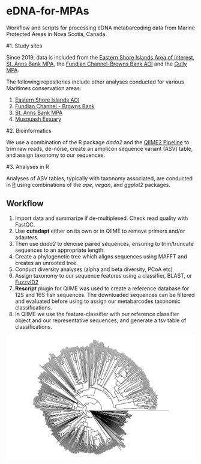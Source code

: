 # eDNA-for-MPAs
Workflow and scripts for processing eDNA metabarcoding data from Marine Protected Areas in Nova Scotia, Canada. 

#1. Study sites

Since 2019, data is included from the [Eastern Shore Islands Area of Interest](https://www.dfo-mpo.gc.ca/oceans/aoi-si/easternshore-ilescoteest-eng.html), [St. Anns Bank MPA](https://www.dfo-mpo.gc.ca/oceans/mpa-zpm/stanns-sainteanne/index-eng.html), the [Fundian Channel-Browns Bank AOI](https://www.dfo-mpo.gc.ca/oceans/aoi-si/fundian-fundy-browns-eng.html) and the [Gully MPA](https://www.dfo-mpo.gc.ca/oceans/mpa-zpm/gully/index-eng.html). 

The following repositories include other analyses conducted for various Maritimes conservation areas: 
1. [Eastern Shore Islands AOI](https://github.com/dfo-mar-mpas/easternshoreislands_aoi)
2. [Fundian Channel - Browns Bank](https://github.com/dfo-mar-mpas/fundian_aoi) 
3. [St. Anns Bank MPA](https://github.com/dfo-mar-mpas/stannsbank_mpa) 
4. [Musquash Estuary](https://github.com/dfo-mar-mpas/musquash_mpa)

#2. Bioinformatics

We use a combination of the R package *dada2* and the [QIIME2 Pipeline](https://docs.qiime2.org/2022.2/interfaces/q2cli/) to trim raw reads, de-noise, create an amplicon sequence variant (ASV) table, and assign taxonomy to our sequences. 

#3. Analyses in R  

Analyses of ASV tables, typically with taxonomy associated, are conducted in [R](https://www.r-project.org/) using combinations of the *ape*, *vegan*, and *ggplot2* packages.  
## Workflow
1. Import data and summarize if de-multiplexed. Check read quality with FastQC.
2. Use **cutadapt** either on its own or in QIIME to remove primers and/or adapters.
3. Then use *dada2* to denoise paired sequences, ensuring to trim/truncate sequences to an appropriate length. 
4. Create a phylogenetic tree which aligns sequences using MAFFT and creates an unrooted tree.
5. Conduct diversity analyses (alpha and beta diversity, PCoA etc)
6. Assign taxonomy to our sequence features using a classifier, BLAST, or [FuzzyID2](https://onlinelibrary.wiley.com/doi/10.1111/1755-0998.12738)
7. **Rescript** plugin for QIIME was used to create a reference database for 12S and 16S fish sequences. The downloaded sequences can be filtered and evaluated before using to assign our metabarcodes taxonomic classifications. 
8. In QIIME we use the feature-classifier with our reference classifier object and our representative sequences, and generate a tsv table of classifications.

![COI NJ tree](figures/2022Results/COI_subset_fan.tree.png)
